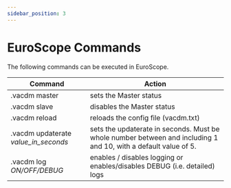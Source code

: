```yaml
---
sidebar_position: 3
---
```


# EuroScope Commands

The following commands can be executed in EuroScope.

| Command                              | Action                                                                                                          |
| ------------------------------------ | --------------------------------------------------------------------------------------------------------------- |
| .vacdm master                        | sets the Master status                                                                                          |
| .vacdm slave                         | disables the Master status                                                                                      |
| .vacdm reload                        | reloads the config file (vacdm.txt)                                                                             |
| .vacdm updaterate _value_in_seconds_ | sets the updaterate in seconds. Must be whole number between and including 1 and 10, with a default value of 5. |
| .vacdm log _ON/OFF/DEBUG_            | enables / disables logging or enables/disables DEBUG (i.e. detailed) logs                                       |
